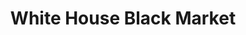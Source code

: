 ---
title: "White House Black Market"
url: /gainesville/white-house-black-market-promenade-commons-street/
shop: Kleidung
---